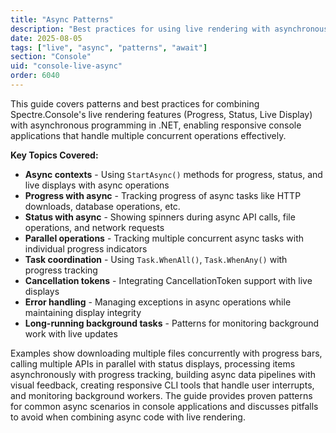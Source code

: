 ```yaml
---
title: "Async Patterns"
description: "Best practices for using live rendering with asynchronous operations"
date: 2025-08-05
tags: ["live", "async", "patterns", "await"]
section: "Console"
uid: "console-live-async"
order: 6040
---
```


This guide covers patterns and best practices for combining Spectre.Console's live rendering features (Progress, Status, Live Display) with asynchronous programming in .NET, enabling responsive console applications that handle multiple concurrent operations effectively.

**Key Topics Covered:**

* **Async contexts** - Using `StartAsync()` methods for progress, status, and live displays with async operations
* **Progress with async** - Tracking progress of async tasks like HTTP downloads, database operations, etc.
* **Status with async** - Showing spinners during async API calls, file operations, and network requests
* **Parallel operations** - Tracking multiple concurrent async tasks with individual progress indicators
* **Task coordination** - Using `Task.WhenAll()`, `Task.WhenAny()` with progress tracking
* **Cancellation tokens** - Integrating CancellationToken support with live displays
* **Error handling** - Managing exceptions in async operations while maintaining display integrity
* **Long-running background tasks** - Patterns for monitoring background work with live updates

Examples show downloading multiple files concurrently with progress bars, calling multiple APIs in parallel with status displays, processing items asynchronously with progress tracking, building async data pipelines with visual feedback, creating responsive CLI tools that handle user interrupts, and monitoring background workers. The guide provides proven patterns for common async scenarios in console applications and discusses pitfalls to avoid when combining async code with live rendering.
